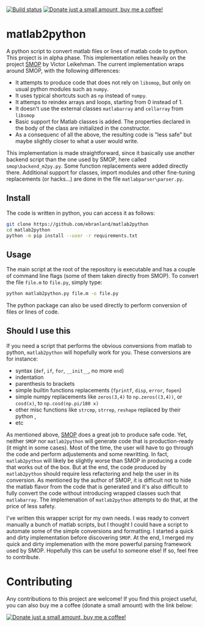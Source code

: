 [![Build status](https://github.com/ebranlard/matlab2python/workflows/Tests/badge.svg)](https://github.com/ebranlard/matlab2python/actions?query=workflow%3A%22Tests%22)
<a href="https://www.buymeacoffee.com/hTpOQGl" rel="nofollow"><img alt="Donate just a small amount, buy me a coffee!" src="https://warehouse-camo.cmh1.psfhosted.org/1c939ba1227996b87bb03cf029c14821eab9ad91/68747470733a2f2f696d672e736869656c64732e696f2f62616467652f446f6e6174652d4275792532306d6525323061253230636f666665652d79656c6c6f77677265656e2e737667"></a>

# matlab2python

A python script to convert matlab files or lines of matlab code to python. This project is in alpha phase. 
This implementation relies heavily on the project [SMOP](http://github.com/victorlei/smop/) by Victor Leikehman. 
The current implementation wraps around SMOP, with the following differences: 

- It attempts to produce code that does not rely on `libsmop`, but only on usual python modules such as `numpy`.
- It uses typical shortcuts such as `np` instead of `numpy`.
- It attemps to reindex arrays and loops, starting from 0 instead of 1.
- It doesn't use the external classes `matlabarray` and `cellarray` from `libsmop`
- Basic support for Matlab classes is added. The properties declared in the body of the class are initialized in the constructor.
- As a consequenc of all the above, the resulting code is "less safe" but maybe slightly closer to what a user would write.

This implementation is made straightforward, since it basically use another backend script than the one used by SMOP, here called `smop\backend_m2py.py`. 
Some function replacements were added directly there. 
Additional support for classes, import modules and other fine-tuning replacements (or hacks...) are done in the file `matlabparser\parser.py`.


## Install
The code is written in python, you can access it as follows:
```bash
git clone https://github.com/ebranlard/matlab2python
cd matlab2python
python -m pip install --user -r requirements.txt
```

## Usage
The main script at the root of the repository is executable and has a couple of command line flags (some of them taken directly from SMOP). 
To convert the file `file.m` to `file.py`, simply type:
```bash
python matlab2python.py file.m -o file.py
```
The python package can also be used directly to perform conversion of files or lines of code.


## Should I use this

If you need a script that performs the obvious conversions from matlab to python, `matlab2python` will hopefully work for you.
These conversions are for instance: 

- syntax (`def`, `if`, `for`, `__init__`, no more `end`)
- indentation
- parenthesis to brackets
- simple builtin functions replacements (`fprintf`, `disp`, `error`, `fopen`)
- simple numpy replacements like `zeros(3,4)` to `np.zeros((3,4))`, or `cosd(x)`, to `np.cosd(np.pi/180 x)`
- other misc functions like `strcmp`, `strrep`, `reshape` replaced by their python , 
- etc

As mentioned above, [SMOP](http://github.com/victorlei/smop/) does a great job to produce safe code.
Yet, neither `SMOP` nor `matlab2python` will generate code that is production-ready (it might in some cases). 
Most of the time, the user will have to go through the code and perform adjustements and some rewritting. 
In fact, `matlab2python` will likely be slightly worse than SMOP in producing a code that works out of the box.
But at the end, the code produced by `matlab2python` should require less refactoring and help the user in its conversion.
As mentioned by the author of SMOP, it is difficult not to hide the matlab flavor from the code that is generated and it's also difficult to fully convert the code without introducing wrapped classes such that `matlabarray`. The implemenation of `matlab2python` attempts to do that, at the price of less safety.

I've written this wrapper script for my own needs. I was ready to convert manually a bunch of matlab scripts, but I thought I could have a script to automate some of the simple conversions and formatting. I started a quick and dirty implementation before discovering `SMOP`. At the end, I merged my quick and dirty implemenation with the more powerful parsing framework used by SMOP. Hopefully this can be useful to someone else! If so, feel free to contribute. 



# Contributing
Any contributions to this project are welcome! If you find this project useful, you can also buy me a coffee (donate a small amount) with the link below:


<a href="https://www.buymeacoffee.com/hTpOQGl" rel="nofollow"><img alt="Donate just a small amount, buy me a coffee!" src="https://warehouse-camo.cmh1.psfhosted.org/1c939ba1227996b87bb03cf029c14821eab9ad91/68747470733a2f2f696d672e736869656c64732e696f2f62616467652f446f6e6174652d4275792532306d6525323061253230636f666665652d79656c6c6f77677265656e2e737667"></a>

